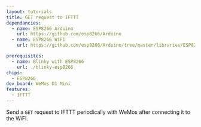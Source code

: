 ```yaml
---
layout: tutorials
title: GET request to IFTTT
dependancies:
  - name: ESP8266 Arduino
    url: https://github.com/esp8266/Arduino
  - name: ESP8266 WiFi
    url: https://github.com/esp8266/Arduino/tree/master/libraries/ESP8266WiFi

prerequisites:
  - name: Blinky with ESP8266
    url: ./blinky-esp8266
chips:
  - ESP8266
dev_board: WeMos D1 Mini
features:
  - IFTTT
---
```


Send a `GET` request to IFTTT periodically with WeMos after connecting it to the WiFi.
